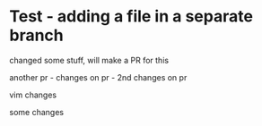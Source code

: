 # Test - adding a file in a separate branch


changed some stuff, will make a PR for this

another pr - changes on pr - 2nd changes on pr

vim changes


some changes
